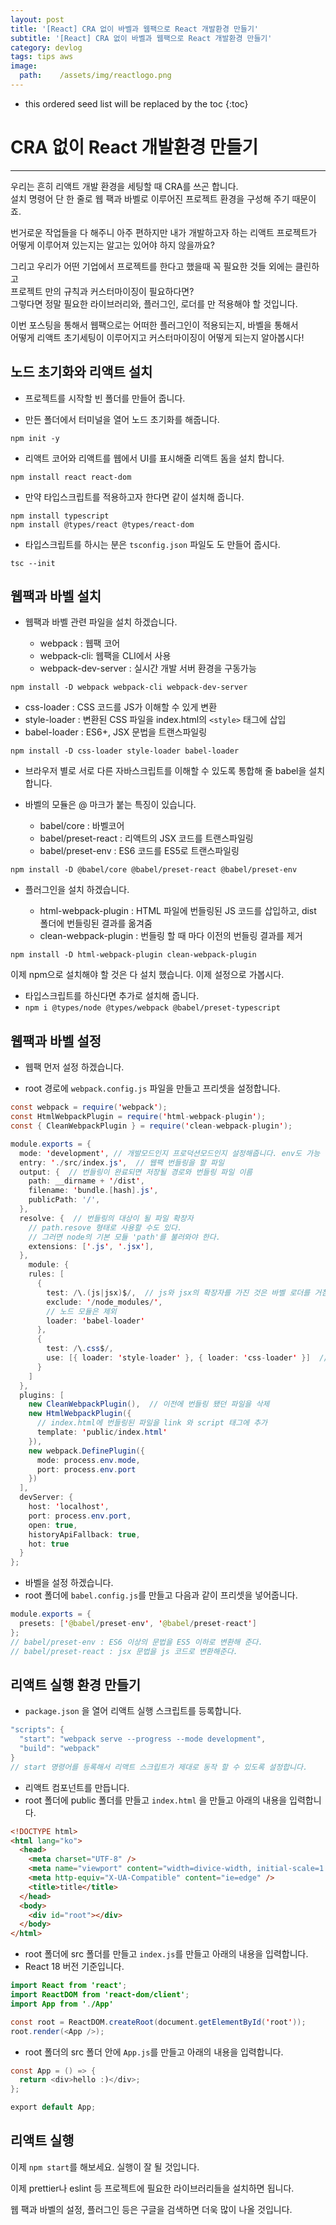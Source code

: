 ```yaml
---
layout: post
title: '[React] CRA 없이 바벨과 웹팩으로 React 개발환경 만들기'
subtitle: '[React] CRA 없이 바벨과 웹팩으로 React 개발환경 만들기'
category: devlog
tags: tips aws
image:
  path:    /assets/img/reactlogo.png
---
```


<!-- more -->

* this ordered seed list will be replaced by the toc
{:toc}  

# CRA 없이 React 개발환경 만들기  
---

우리는 흔히 리액트 개발 환경을 세팅할 때 CRA를 쓰곤 합니다.  
설치 명령어 단 한 줄로 웹 팩과 바벨로 이루어진 프로젝트 환경을 구성해 주기 때문이죠.  

번거로운 작업들을 다 해주니 아주 편하지만 내가 개발하고자 하는 리액트 프로젝트가  
어떻게 이루어져 있는지는 알고는 있어야 하지 않을까요?  

그리고 우리가 어떤 기업에서 프로젝트를 한다고 했을때 꼭 필요한 것들 외에는 클린하고  
프로젝트 만의 규칙과 커스터마이징이 필요하다면?  
그렇다면 정말 필요한 라이브러리와, 플러그인, 로더를 만 적용해야 할 것입니다.  

이번 포스팅을 통해서 웹팩으로는 어떠한 플러그인이 적용되는지, 바벨을 통해서  
어떻게 리액트 초기세팅이 이루어지고 커스터마이징이 어떻게 되는지 알아봅시다!  

## 노드 초기화와 리액트 설치  

* 프로젝트를 시작할 빈 폴더를 만들어 줍니다.

* 만든 폴더에서 터미널을 열어 노드 초기화를 해줍니다.  
```
npm init -y
```  

* 리액트 코어와 리액트를 웹에서 UI를 표시해줄 리액트 돔을 설치 합니다.  
```
npm install react react-dom
```  

* 만약 타입스크립트를 적용하고자 한다면 같이 설치해 줍니다.  
```
npm install typescript
npm install @types/react @types/react-dom
```  

* 타입스크립트를 하시는 분은 `tsconfig.json` 파일도 도 만들어 줍시다.
```  
tsc --init
```  

## 웹팩과 바벨 설치  

* 웹팩과 바벨 관련 파일을 설치 하겠습니다.  

  * webpack : 웹팩 코어  
  * webpack-cli: 웹팩을 CLI에서 사용  
  * webpack-dev-server : 실시간 개발 서버 환경을 구동가능  

```
npm install -D webpack webpack-cli webpack-dev-server 
```

  * css-loader : CSS 코드를 JS가 이해할 수 있게 변환
  * style-loader : 변환된 CSS 파일을 index.html의 `<style>` 태그에 삽입
  * babel-loader : ES6+, JSX 문법을 트랜스파일링

```
npm install -D css-loader style-loader babel-loader
```

* 브라우저 별로 서로 다른 자바스크립트를 이해할 수 있도록 통합해 줄 babel을 설치 합니다.  
* 바벨의 모듈은 @ 마크가 붙는 특징이 있습니다.

  * babel/core : 바벨코어
  * babel/preset-react : 리액트의 JSX 코드를 트랜스파일링
  * babel/preset-env : ES6 코드를 ES5로 트랜스파일링


```
npm install -D @babel/core @babel/preset-react @babel/preset-env
```  


* 플러그인을 설치 하겠습니다.  

  * html-webpack-plugin : HTML 파일에 번들링된 JS 코드를 삽입하고, dist 폴더에 번들링된 결과를 옮겨줌
  * clean-webpack-plugin : 번들링 할 때 마다 이전의 번들링 결과를 제거

```
npm install -D html-webpack-plugin clean-webpack-plugin
```  

이제 npm으로 설치해야 할 것은 다 설치 했습니다. 이제 설정으로 가봅시다.  

* 타입스크립트를 하신다면 추가로 설치해 줍니다.  
* `npm i @types/node @types/webpack @babel/preset-typescript`  
## 웹팩과 바벨 설정  

* 웹팩 먼저 설정 하겠습니다.  

* root 경로에 `webpack.config.js` 파일을 만들고 프리셋을 설정합니다.  
  
```java
const webpack = require('webpack');
const HtmlWebpackPlugin = require('html-webpack-plugin');
const { CleanWebpackPlugin } = require('clean-webpack-plugin');

module.exports = {
  mode: 'development', // 개발모드인지 프로덕션모드인지 설정해줍니다. env도 가능
  entry: './src/index.js',  // 웹팩 번들링을 할 파일
  output: {  // 번들링이 완료되면 저장될 경로와 번들링 파일 이름
    path: __dirname + '/dist',
    filename: 'bundle.[hash].js',
    publicPath: '/',
  },
  resolve: {  // 번들링의 대상이 될 파일 확장자
    // path.resove 형태로 사용할 수도 있다.
    // 그러면 node의 기본 모듈 'path'를 불러와야 한다.
    extensions: ['.js', '.jsx'],
  },
    module: {
    rules: [
      {
        test: /\.(js|jsx)$/,  // js와 jsx의 확장자를 가진 것은 바벨 로더를 거침
        exclude: '/node_modules/',
        // 노드 모듈은 제외
        loader: 'babel-loader'
      },
      {
        test: /\.css$/,  
        use: [{ loader: 'style-loader' }, { loader: 'css-loader' }]  // 순서가 중요합니다.
      }
    ]
  },
  plugins: [
    new CleanWebpackPlugin(),  // 이전에 번들링 됐던 파일을 삭제
    new HtmlWebpackPlugin({   
      // index.html에 번들링된 파일을 link 와 script 태그에 추가
      template: 'public/index.html'
    }),
    new webpack.DefinePlugin({
      mode: process.env.mode,
      port: process.env.port
    })
  ],
  devServer: {
    host: 'localhost',
    port: process.env.port,
    open: true,
    historyApiFallback: true,
    hot: true
  }
};
```


* 바벨을 설정 하겠습니다.  
* root 폴더에 `babel.config.js`를 만들고 다음과 같이 프리셋을 넣어줍니다.  

```java
module.exports = {
  presets: ['@babel/preset-env', '@babel/preset-react']
};
// babel/preset-env : ES6 이상의 문법을 ES5 이하로 변환해 준다.
// babel/preset-react : jsx 문법을 js 코드로 변환해준다.
```  


## 리액트 실행 환경 만들기

* `package.json` 을 열어 리액트 실행 스크립트를 등록합니다.  

```java
"scripts": {
  "start": "webpack serve --progress --mode development",
  "build": "webpack"
}
// start 명령어를 등록해서 리액트 스크립트가 제대로 동작 할 수 있도록 설정합니다.  
```



* 리액트 컴포넌트를 만듭니다.  
* root 폴더에 public 폴더를 만들고 `index.html` 을 만들고 아래의 내용을 입력합니다.  

~~~html
<!DOCTYPE html>
<html lang="ko">
  <head>
    <meta charset="UTF-8" />
    <meta name="viewport" content="width=divice-width, initial-scale=1.0" />
    <meta http-equiv="X-UA-Compatible" content="ie=edge" />
    <title>title</title>
  </head>
  <body>
    <div id="root"></div>
  </body>
</html>
~~~

* root 폴더에 src 폴더를 만들고 `index.js`를 만들고 아래의 내용을 입력합니다.  
* React 18 버전 기준입니다.  

```java
import React from 'react';
import ReactDOM from 'react-dom/client';
import App from './App'

const root = ReactDOM.createRoot(document.getElementById('root'));
root.render(<App />);
```

* root 폴더의 src 폴더 안에 `App.js`를 만들고 아래의 내용을 입력합니다.  

~~~java
const App = () => {
  return <div>hello :)</div>;
};

export default App;
~~~


## 리액트 실행

이제 `npm start`를 해보세요.
실행이 잘 될 것입니다.

이제 prettier나 eslint 등 프로젝트에 필요한 라이브러리들을 설치하면 됩니다.

웹 팩과 바벨의 설정, 플러그인 등은 구글을 검색하면 더욱 많이 나올 것입니다.
